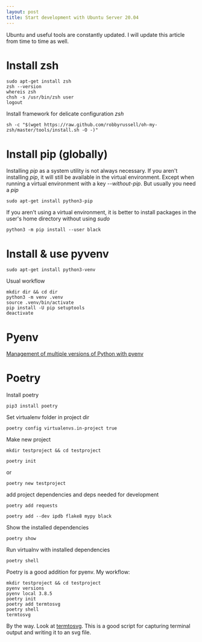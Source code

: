 ```yaml
---
layout: post
title: Start development with Ubuntu Server 20.04
---
```


Ubuntu and useful tools are constantly updated. I will update this article from time to time as well.

Install zsh
===========

```
sudo apt-get install zsh
zsh --version
whereis zsh
chsh -s /usr/bin/zsh user
logout
```

Install framework for delicate configuration *zsh*

`sh -c "$(wget https://raw.github.com/robbyrussell/oh-my-zsh/master/tools/install.sh -O -)"`

Install pip (globally)
======================

Installing *pip* as a system utility is not always necessary. If you aren't installing *pip*, it will still be available in the virtual environment. Except when running a virtual environment with a key *--without-pip*. But usually you need a *pip*

`sudo apt-get install python3-pip`

If you aren't using a virtual environment, it is better to install packages in the user's home directory without using *sudo*

`python3 -m pip install --user black`

Install & use pyvenv
====================

`sudo apt-get install python3-venv`

Usual workflow

```
mkdir dir && cd dir
python3 -m venv .venv
source .venv/bin/activate
pip install -U pip setuptools
deactivate
```

Pyenv
=====

[Management of multiple versions of Python with pyenv](https://vostbur.github.io/pyenv/)

Poetry
======

Install poetry

`pip3 install poetry`

Set virtualenv folder in project dir

`poetry config virtualenvs.in-project true`

Make new project

`mkdir testproject && cd testproject`

`poetry init`

or

`poetry new testproject`

add project dependencies and deps needed for development

`poetry add requests`

`poetry add --dev ipdb flake8 mypy black`

Show the installed dependencies

`poetry show`

Run virtualnv with installed dependencies

`poetry shell`

Poetry is a good addition for pyenv.
My workflow:

```
mkdir testproject && cd testproject
pyenv versions
pyenv local 3.8.5
poetry init
poetry add termtosvg
poetry shell
termtosvg
```

By the way. Look at [termtosvg](https://github.com/nbedos/termtosvg). This is a good script for capturing terminal output and writing it to an svg file.